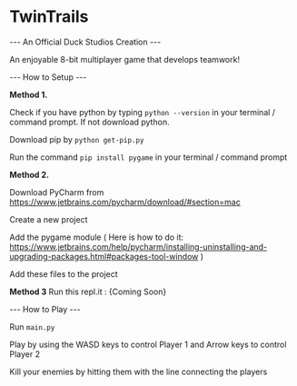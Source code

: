 # TwinTrails
--- An Official Duck Studios Creation ---

An enjoyable 8-bit multiplayer game that develops teamwork!

--- How to Setup ---

**Method 1.**

Check if you have python by typing `python --version` in your terminal / command prompt. If not download python.

Download pip by `python get-pip.py`

Run the command `pip install pygame` in your terminal / command prompt

**Method 2.**

Download PyCharm from https://www.jetbrains.com/pycharm/download/#section=mac

Create a new project

Add the pygame module ( Here is how to do it: https://www.jetbrains.com/help/pycharm/installing-uninstalling-and-upgrading-packages.html#packages-tool-window )

Add these files to the project

**Method 3**
Run this repl.it : {Coming Soon}

--- How to Play ---

Run `main.py`

Play by using the WASD keys to control Player 1 and Arrow keys to control Player 2

Kill your enemies by hitting them with the line connecting the players
